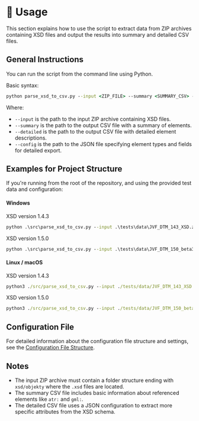 # 🔧 Usage

This section explains how to use the script to extract data from ZIP archives containing XSD files and output the results into summary and detailed CSV files.

## General Instructions

You can run the script from the command line using Python.

Basic syntax:

```cmd
python parse_xsd_to_csv.py --input <ZIP_FILE> --summary <SUMMARY_CSV> --detailed <DETAILED_CSV> --config <CONFIG_JSON>
```

Where:

- `--input` is the path to the input ZIP archive containing XSD files.
- `--summary` is the path to the output CSV file with a summary of elements.
- `--detailed` is the path to the output CSV file with detailed element descriptions.
- `--config` is the path to the JSON file specifying element types and fields for detailed export.

## Examples for Project Structure

If you're running from the root of the repository, and using the provided test data and configuration:

#### Windows 
XSD version 1.4.3

```cmd
python .\src\parse_xsd_to_csv.py --input .\tests\data\JVF_DTM_143_XSD.zip --summary .\tests\output\summary_1.4.3.csv --detailed .\tests\output\detailed_1.4.3.csv --config .\tests\data\config_1.4.3.json
```

XSD version 1.5.0

```cmd
python .\src\parse_xsd_to_csv.py --input .\tests\data\JVF_DTM_150_beta3_XSD.zip --summary .\tests\output\summary_1.5.0.csv --detailed .\tests\output\detailed_1.5.0.csv --config .\tests\data\config_1.5.0.json
```

#### Linux / macOS
XSD version 1.4.3

```cmd
python3 ./src/parse_xsd_to_csv.py --input ./tests/data/JVF_DTM_143_XSD.zip --summary ./tests/output/summary_1.4.3.csv --detailed ./tests/output/detailed_1.4.3.csv --config ./tests/data/config_1.4.3.json
```
XSD version 1.5.0

```cmd
python3 ./src/parse_xsd_to_csv.py --input ./tests/data/JVF_DTM_150_beta3_XSD.zip --summary ./tests/output/summary_1.5.0.csv --detailed ./tests/output/detailed_1.5.0.csv --config ./tests/data/config_1.5.0.json
```
## Configuration File

For detailed information about the configuration file structure and settings, see the [Configuration File Structure](config.md).

## Notes

- The input ZIP archive must contain a folder structure ending with `xsd/objekty` where the `.xsd` files are located.
- The summary CSV file includes basic information about referenced elements like `atr:` and `gml:`.
- The detailed CSV file uses a JSON configuration to extract more specific attributes from the XSD schema.
